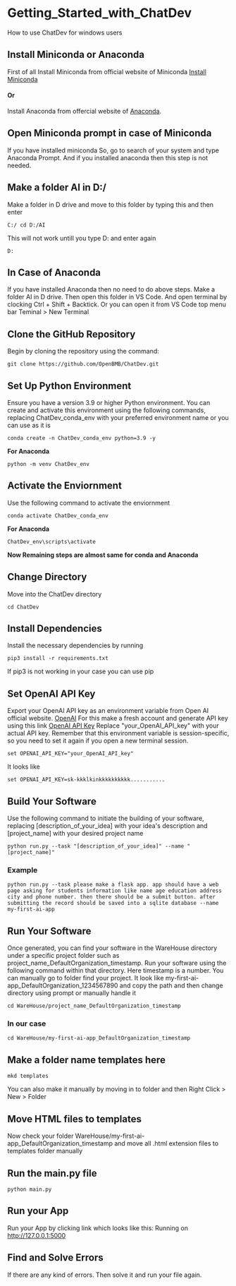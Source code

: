 # Getting_Started_with_ChatDev
How to use ChatDev for windows users

## Install Miniconda or Anaconda
First of all Install Miniconda from official website of Miniconda [Install Miniconda](https://docs.conda.io/projects/miniconda/en/latest/miniconda-install.html)
#### Or
Install Anaconda from offercial website of [Anaconda](https://www.anaconda.com/download/).

## Open Miniconda prompt in case of Miniconda
If you have installed miniconda So, go to search of your system and type Anaconda Prompt. And if you installed anaconda then this step is not needed.

## Make a folder AI in D:/
Make a folder in D drive and move to this folder by typing this and then enter
```
C:/ cd D:/AI
```
This will not work untill you type D: and enter again
```
D:
```
## In Case of Anaconda
If you have installed Anaconda then no need to do above steps. Make a folder AI in D drive. Then open this folder in VS Code. And open terminal by clocking Ctrl + Shift + Backtick. Or you can open it from VS Code top menu bar Teminal > New Terminal


## Clone the GitHub Repository
Begin by cloning the repository using the command:

```
git clone https://github.com/OpenBMB/ChatDev.git
```
## Set Up Python Environment
Ensure you have a version 3.9 or higher Python environment. You can create and activate this environment using the following commands, replacing ChatDev_conda_env with your preferred environment name or you can use as it is

```
conda create -n ChatDev_conda_env python=3.9 -y
```
**For Anaconda**
```
python -m venv ChatDev_env
```

## Activate the Enviornment
Use the following command to activate the enviornment

```
conda activate ChatDev_conda_env
```
**For Anaconda**
```
ChatDev_env\scripts\activate
```

**Now Remaining steps are almost same for conda and Anaconda**

## Change Directory
Move into the ChatDev directory

```
cd ChatDev
```

## Install Dependencies
Install the necessary dependencies by running

```
pip3 install -r requirements.txt
```
If pip3 is not working in your case you can use pip

## Set OpenAI API Key
Export your OpenAI API key as an environment variable from Open AI official website. [OpenAI](https://openai.com/) For this make a fresh account and generate API key using this link [OpenAI API Key](https://platform.openai.com/account/api-keys)
Replace "your_OpenAI_API_key" with your actual API key. Remember that this environment variable is session-specific, so you need to set it again if you open a new terminal session.

```
set OPENAI_API_KEY="your_OpenAI_API_key"
```

It looks like
```
set OPENAI_API_KEY=sk-kkklkinkkkkkkkkkk...........
```

## Build Your Software
Use the following command to initiate the building of your software, replacing [description_of_your_idea] with your idea's description and [project_name] with your desired project name

```
python run.py --task "[description_of_your_idea]" --name "[project_name]"
```
### Example
```
python run.py --task please make a flask app. app should have a web page asking for students information like name age education address city and phone number. then there should be a submit button. after submitting the record should be saved into a sqlite database --name my-first-ai-app
```

## Run Your Software
Once generated, you can find your software in the WareHouse directory under a specific project folder such as project_name_DefaultOrganization_timestamp. Run your software using the following command within that directory. Here timestamp is a number. You can manually go to folder find your project. It look like my-first-ai-app_DefaultOrganization_1234567890 and copy the path and then change directory using prompt or manually handle it

```
cd WareHouse/project_name_DefaultOrganization_timestamp
```

### In our case

```
cd WareHouse/my-first-ai-app_DefaultOrganization_timestamp
```

## Make a folder name templates here

```
mkd templates
```

You can also make it manually by moving in to folder and then Right Click > New > Folder

## Move HTML files to templates
Now check your folder WareHouse/my-first-ai-app_DefaultOrganization_timestamp and move all .html extension files to templates folder manually

## Run the main.py file

```
python main.py
```
## Run your App
Run your App by clicking link which looks like this: Running on http://127.0.0.1:5000

## Find and Solve Errors
If there are any kind of errors. Then solve it and run your file again.
